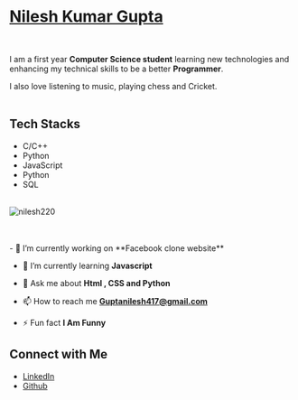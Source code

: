 # [Nilesh Kumar Gupta](https://github.com/Nilesh220)
<br>

I am a first year **Computer Science student** learning new technologies and enhancing my technical skills to be a better **Programmer**.



I also love listening to music, playing chess and Cricket.
<br><br>


## Tech Stacks

- C/C++
- Python
- JavaScript
- Python
- SQL
<br><br>
<p align="left"> <img src="https://komarev.com/ghpvc/?username=nilesh220&label=Profile%20views&color=0e75b6&style=flat" alt="nilesh220" /> </p>
<br><br>
- 🔭 I’m currently working on **Facebook clone website**

- 🌱 I’m currently learning **Javascript**

- 💬 Ask me about **Html , CSS and Python**

- 📫 How to reach me **Guptanilesh417@gmail.com**

- ⚡ Fun fact **I Am Funny**


## Connect with Me

- [LinkedIn](https://linkedin.com/in/nileshkumargupta05/)
- [Github](https://github.com/Nilesh220)
